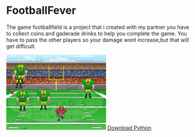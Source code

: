 # FootballFever

<p> The game footballfield is a project that i created with my partner you have to collect coins and gaderade drinks to help you complete the game. You have to pass the other players so your damage wont increase,but that will get difficult. </p>

<img src="https://github.com/amcha8645/Turtle-somthing/blob/master/Gameplay.PNG" height="200px">
<a href="https://www.python.org/downloads/">Download Python</a>
